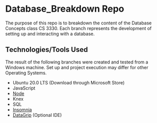 # **Database_Breakdown Repo**
The purpose of this repo is to breakdown the content of the Database Concepts class CS 3330.
Each branch represents the development of setting up and interacting with a database. 

## Technologies/Tools Used
The result of the following branches were created and tested from a Windows machine. Set up and project execution may differ for other Operating Systems.

 - Ubuntu 20.0 LTS (Download through Microsoft Store)
 - JavaScript
 - [Node](https://nodejs.org/en/download/)
 - Knex
 - SQL
 - [Insomnia](https://insomnia.rest/download)
 - [DataGrip](https://www.jetbrains.com/datagrip/?source=google&medium=cpc&campaign=15034927867&term=datagrip&gclid=CjwKCAjwquWVBhBrEiwAt1KmwieHGlX0J8oQSATWQ7Bikqw62j04GCbc_l1gf8TbSNf0m9jRatSqBxoCYzwQAvD_BwE) (Optional IDE)